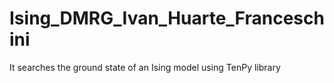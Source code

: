 # Ising_DMRG_Ivan_Huarte_Franceschini
It searches the ground state of an Ising model using TenPy library
